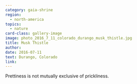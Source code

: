 ```yaml
---
category: gaia-shrine
region:
  - north-america
topics:
  - nature
card-class: gallery-image
image: photo_2016_7_11_colorado_durango_musk_thistle.jpg
title: Musk Thistle
author:
date: 2016-07-11
text: Durango, Colorado
link:
---
```

Prettiness is not mutually exclusive of prickliness.
